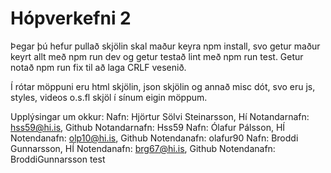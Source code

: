 # Hópverkefni 2

Þegar þú hefur pullað skjölin skal maður keyra npm install, svo getur maður keyrt allt með npm run dev og getur testað lint með npm run test. 
Getur notað npm run fix til að laga CRLF vesenið.


Í rótar möppuni eru html skjölin, json skjölin og annað misc dót, svo eru js, styles, videos o.s.fl skjöl í sínum eigin möppum.

Upplýsingar um okkur:
Nafn: Hjörtur Sölvi Steinarsson, Hí Notandarnafn: hss59@hi.is, Github Notandarnafn: Hss59 
Nafn: Ólafur Pálsson, HÍ Notendanafn: olp10@hi.is, Github Notendanafn: olafur90 
Nafn: Broddi Gunnarsson, HÍ Notendanafn: brg67@hi.is, Github Notendanafn: BroddiGunnarsson
test